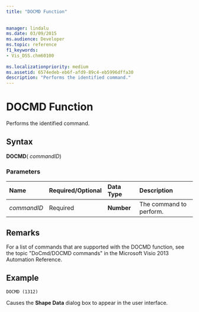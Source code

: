```yaml
---
title: "DOCMD Function"
 
 
manager: lindalu
ms.date: 03/09/2015
ms.audience: Developer
ms.topic: reference
f1_keywords:
- Vis_DSS.chm60100
 
ms.localizationpriority: medium
ms.assetid: 6574edeb-eb6f-afd9-89c4-eb5996dffa30
description: "Performs the identified command."
---
```


# DOCMD Function

Performs the identified command.
  
## Syntax

 **DOCMD**( _commandID_)
  
### Parameters

|**Name**|**Required/Optional**|**Data Type**|**Description**|
|:-----|:-----|:-----|:-----|
| _commandID_ <br/> |Required  <br/> |**Number** <br/> | The command to perform. |
   
## Remarks

For a list of commands that are supported with the DOCMD function, see the topic "DoCmd/DOCMD commands" in the Microsoft Visio 2013 Automation Reference. 
  
## Example

 `DOCMD (1312)`
  
Causes the **Shape Data** dialog box to appear in the user interface. 
  

